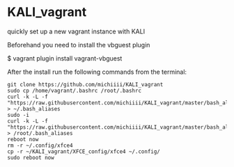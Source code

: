 # KALI_vagrant
quickly set up a new vagrant instance with KALI


Beforehand you need to install the vbguest plugin

$ vagrant plugin install vagrant-vbguest

After the install run the following commands from the terminal:
```
git clone https://github.com/michiiii/KALI_vagrant
sudo cp /home/vagrant/.bashrc /root/.bashrc
curl -k -L -f "https://raw.githubusercontent.com/michiiii/KALI_vagrant/master/bash_aliases" > ~/.bash_aliases
sudo -i
curl -k -L -f "https://raw.githubusercontent.com/michiiii/KALI_vagrant/master/bash_aliases_root" > /root/.bash_aliases
reboot now
rm -r ~/.config/xfce4 
cp -r ~/KALI_vagrant/XFCE_config/xfce4 ~/.config/
sudo reboot now
```

